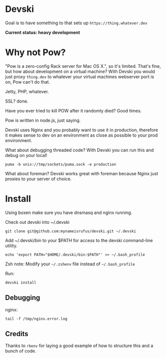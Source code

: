 # Devski

Goal is to have something to that sets up `https://thing.whatever.dev`

__Current status: heavy development__

# Why not Pow?

"Pow is a zero-config Rack server for Mac OS X.", so it's limited. That's fine,
but how about development on a virtual machine? With Devski you would just proxy
`thing.dev` to whatever your virtual machines webserver port is on, Pow can't do
that.

Jetty, PHP, whatever.

SSL? done.

Have you ever tried to kill POW after it randomly died? Good times.

Pow is written in node.js, just saying.

Devski uses Nginx and you probably want to use it in production, therefore it
makes sense to dev on an environment as close as possible to your prod
environment.

What about debugging threaded code? With Devski you can run this and debug on
your local!

```shell
puma -b unix://tmp/sockets/puma.sock -e production
```

What about foreman? Devski works great with foreman because Nginx just proxies
to your server of choice.

# Install

Using boxen make sure you have dnsmasq and nginx running.

Check out devski into ~/.devski

```shell
git clone git@github.com:mynameisrufus/devski.git ~/.devski
```

Add ~/.devski/bin to your $PATH for access to the devski command-line utility.

```shell
echo 'export PATH="$HOME/.devski/bin:$PATH"' >> ~/.bash_profile
```

Zsh note: Modify your `~/.zshenv` file instead of `~/.bash_profile`

Run:

```shell
devski install
```

## Debugging

nginx:

``` 
tail -f /tmp/nginx.error.log
```

## Credits

Thanks to `rbenv` for laying a good example of how to structure this and a bunch
of code.
